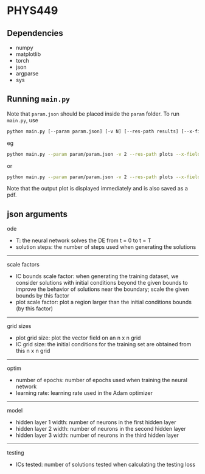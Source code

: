 # PHYS449

## Dependencies

- numpy
- matplotlib
- torch
- json
- argparse
- sys

## Running `main.py`

Note that `param.json` should be placed inside the `param` folder. To run `main.py`, use

```sh
python main.py [--param param.json] [-v N] [--res-path results] [--x-field x**2] [--y-field y**2] [--lb LB] [--ub UB] [--n-tests N_TESTS]
```
eg
```sh
python main.py --param param/param.json -v 2 --res-path plots --x-field "-y/np.sqrt(x**2 + y**2)" --y-field "x/np.sqrt(x**2 + y**2)" --lb -1.0 --ub 1.0 --n-tests 3
```

or
```sh
python main.py --param param/param.json -v 2 --res-path plots --x-field "np.sin(np.pi*x) + np.sin(np.pi*y)" --y-field "np.cos(np.pi*y)" --lb -1.0 --ub 1.0 --n-tests 3
```

Note that the output plot is displayed immediately and is also saved as a pdf.
## json arguments

ode
- T: the neural network solves the DE from t = 0 to t = T
- solution steps: the number of steps used when generating the solutions
--------------------------------------------------------------------------------------------------------------------------------------
scale factors
- IC bounds scale factor: when generating the training dataset, we consider solutions with initial conditions beyond the given bounds to improve the behavior of solutions near the boundary; scale the given bounds by this factor
- plot scale factor: plot a region larger than the initial conditions bounds (by this factor)
--------------------------------------------------------------------------------------------------------------------------------------
grid sizes
- plot grid size: plot the vector field on an n x n grid
- IC grid size: the initial conditions for the training set are obtained from this n x n grid
--------------------------------------------------------------------------------------------------------------------------------------
optim
- number of epochs: number of epochs used when training the neural network
- learning rate: learning rate used in the Adam optimizer
--------------------------------------------------------------------------------------------------------------------------------------
model
- hidden layer 1 width: number of neurons in the first hidden layer
- hidden layer 2 width: number of neurons in the second hidden layer
- hidden layer 3 width: number of neurons in the third hidden layer
--------------------------------------------------------------------------------------------------------------------------------------
testing
- ICs tested: number of solutions tested when calculating the testing loss
